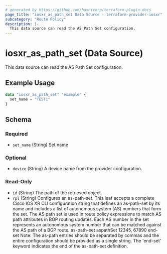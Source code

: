 ```yaml
---
# generated by https://github.com/hashicorp/terraform-plugin-docs
page_title: "iosxr_as_path_set Data Source - terraform-provider-iosxr"
subcategory: "Route Policy"
description: |-
  This data source can read the AS Path Set configuration.
---
```


# iosxr_as_path_set (Data Source)

This data source can read the AS Path Set configuration.

## Example Usage

```terraform
data "iosxr_as_path_set" "example" {
  set_name = "TEST1"
}
```

<!-- schema generated by tfplugindocs -->
## Schema

### Required

- `set_name` (String) Set name

### Optional

- `device` (String) A device name from the provider configuration.

### Read-Only

- `id` (String) The path of the retrieved object.
- `rpl` (String) Configures an as-path-set. This leaf accepts a complete Cisco IOS XR CLI configuration string that defines an as-path-set by its name and includes a list of autonomous system (AS) numbers that form the set. The AS path set is used in route policy expressions to match AS path attributes in BGP routing updates. Each AS number in the set represents an autonomous system number that can be matched against the AS path of a BGP route.  as-path-set aspathSet 12345, 67890 end-set  Note: The as-path entries should be separated by commas and the entire configuration should be provided as a single string. The 'end-set' keyword indicates the end of the as-path-set definition.
